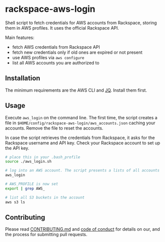 # rackspace-aws-login

Shell script to fetch credentials for AWS accounts from Rackspace, storing them in AWS profiles. It uses the official
Rackspace API.

Main features:

- fetch AWS credentials from Rackspace API
- fetch new credentials only if old ones are expired or not present
- use AWS profiles via `aws configure`
- list all AWS accounts you are authorized to

## Installation

The minimum requirements are the AWS CLI and [JQ](https://github.com/jqlang/jq). Install them first.

## Usage

Execute `aws_login` on the command line. The first time, the script creates a file in
`$HOME/config/rackspace-aws-login/aws_accounts.json` caching your accounts. Remove the file to reset the accounts.

In case the script retrieves the credentials from Rackspace, it asks for the Rackspace username and API key. Check your
Rackspace account to set up the API key.

```bash
# place this in your .bash_profile
source ./aws_login.sh

# log into an AWS account. The script presents a lists of all accounts
aws_login

# AWS_PROFILE is now set
export | grep AWS_

# list all S3 buckets in the account
aws s3 ls
```

## Contributing

Please read [CONTRIBUTING.md](.github/CONTRIBUTING.md) and [code of conduct](.github/CODE_OF_CONDUCT.md) for details on our, and
the process for submitting pull requests.
